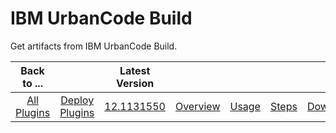 
IBM UrbanCode Build
===================


Get artifacts from IBM UrbanCode Build.




|Back to ...||Latest Version|||||
| :---: | :---: | :---: | :---: | :---: | :---: | :---: |
|[All Plugins](../../index.md)|[Deploy Plugins](../README.md)|[12.1131550]()|[Overview](overview.md)|[Usage](usage.md)|[Steps](steps.md)|[Downloads](downloads.md)|
